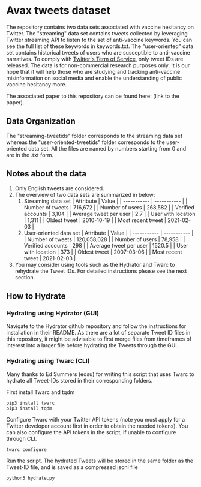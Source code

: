 # Avax tweets dataset
The repository contains two data sets associated with vaccine hesitancy on Twitter. The "streaming" data set contains tweets collected by leveraging Twitter streaming API to listen to the set of anti-vaccine keywords. You can see the full list of these keywords in keywords.txt. The "user-oriented" data set contains historical tweets of users who are susceptible to anti-vaccine narratives. To comply with [Twitter's Term of Service](https://twitter.com/en/tos), only tweet IDs are released. The data is for non-commercial research purposes only. It is our hope that it will help those who are studying and tracking anti-vaccine misinformation on social media and enable the understanding of public vaccine hesitancy more.

The associated paper to this repository can be found here: (link to the paper).

## Data Organization
The "streaming-tweetids" folder corresponds to the streaming data set whereas the "user-oriented-tweetids" folder corresponds to the user-oriented data set. All the files are named by numbers starting from 0 and are in the .txt form.

## Notes about the data
1. Only English tweets are considered.
2. The overview of two data sets are summarized in below:
   1. Streaming data set
        | Attribute      | Value |
        | ----------- | ----------- |
        | Number of tweets      | 716,672 |
        | Number of users   | 268,582 |
        | Verified accounts      | 3,104 |
        | Average tweet per user   | 2.7 |
        | User with location      | 1,311 |
        | Oldest tweet   | 2010-10-19 |
        | Most recent tweet   | 2021-02-03 |
    2. User-oriented data set
        | Attribute      | Value |
        | ----------- | ----------- |
        | Number of tweets      | 120,058,028 |
        | Number of users   | 78,958 |
        | Verified accounts      | 298 |
        | Average tweet per user   | 1520.5 |
        | User with location      | 373 |
        | Oldest tweet   | 2007-03-06 |
        | Most recent tweet   | 2021-02-03 |
3. You may consider using tools such as the Hydrator and Twarc to rehydrate the Tweet IDs. For detailed instructions please see the next section.

## How to Hydrate
### Hydrating using Hydrator (GUI)
Navigate to the Hydrator github repository and follow the instructions for installation in their README. As there are a lot of separate Tweet ID files in this repository, it might be advisable to first merge files from timeframes of interest into a larger file before hydrating the Tweets through the GUI.

### Hydrating using Twarc (CLI)
Many thanks to Ed Summers (edsu) for writing this script that uses Twarc to hydrate all Tweet-IDs stored in their corresponding folders.

First install Twarc and tqdm
```
pip3 install twarc
pip3 install tqdm
```

Configure Twarc with your Twitter API tokens (note you must apply for a Twitter developer account first in order to obtain the needed tokens). You can also configure the API tokens in the script, if unable to configure through CLI.
```
twarc configure
```
Run the script. The hydrated Tweets will be stored in the same folder as the Tweet-ID file, and is saved as a compressed jsonl file
```
python3 hydrate.py
```